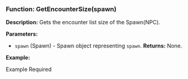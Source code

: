 ### Function: GetEncounterSize(spawn)

**Description:**
Gets the encounter list size of the Spawn(NPC).

**Parameters:**
- `spawn` (Spawn) - Spawn object representing `spawn`.
**Returns:** None.

**Example:**

Example Required
